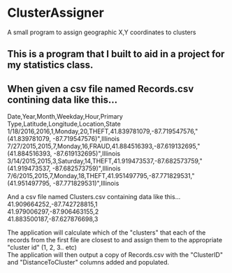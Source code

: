 # ClusterAssigner
A small program to assign geographic X,Y coordinates to clusters

## This is a program that I built to aid in a project for my statistics class.

## When given a csv file named Records.csv contining data like this...  
 Date,Year,Month,Weekday,Hour,Primary Type,Latitude,Longitude,Location,State  
1/18/2016,2016,1,Monday,20,THEFT,41.839781079,-87.719547576,"(41.839781079, -87.719547576)",Illinois  
7/27/2015,2015,7,Monday,16,FRAUD,41.884516393,-87.619132695,"(41.884516393, -87.619132695)",Illinois  
3/14/2015,2015,3,Saturday,14,THEFT,41.919473537,-87.682573759,"(41.919473537, -87.682573759)",Illinois  
7/6/2015,2015,7,Monday,18,THEFT,41.951497795,-87.771829531,"(41.951497795, -87.771829531)",Illinois  
  
And a csv file named Clusters.csv containing data like this...  
41.909664252,-87.742728815,1  
41.979006297,-87.906463155,2  
41.883500187,-87.627876698,3  
  
The application will calculate which of the "clusters" that each of the records from the first file are closest to and assign them to the appropriate "cluster id" (1, 2, 3.. etc)  
The application will then output a copy of Records.csv with the "ClusterID" and "DistanceToCluster" columns added and populated.  
